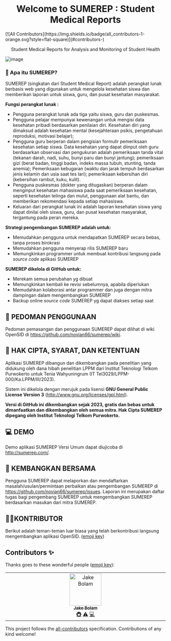 <h1 align="center">Welcome to SUMEREP : Student Medical Reports</h1>
<!-- ALL-CONTRIBUTORS-BADGE:START - Do not remove or modify this section -->
[![All Contributors](https://img.shields.io/badge/all_contributors-1-orange.svg?style=flat-square)](#contributors-)
<!-- ALL-CONTRIBUTORS-BADGE:END -->
<p align="center">Student Medical Reports for Analysis and Monitoring of Student Health</p>

![image](https://github.com/novian66/sumerep/assets/10648886/d1432c83-a079-48d5-b1d7-1aad317ba3e0)

### 🤔 Apa itu SUMEREP?

SUMEREP (singkatan dari Student Medical Report) adalah perangkat lunak berbasis web yang digunakan untuk mengelola kesehatan siswa dan memberikan laporan untuk siswa, guru, dan pusat kesehatan masyarakat.


**Fungsi perangkat lunak :**
- Pengguna perangkat lunak ada tiga yaitu siswa, guru dan puskesmas.
- Pengguna pelajar mempunyai kewenangan untuk mengisi data kesehatan pribadi berdasarkan penilaian diri. Kesehatan diri yang dimaksud adalah kesehatan mental (kesejahteraan psikis, pengetahuan reproduksi, motivasi belajar);
- Pengguna guru berperan dalam pengisian formulir pemeriksaan kesehatan setiap siswa. Data kesehatan yang dapat diinput oleh guru berdasarkan observasi dan pengukuran adalah pemeriksaan tanda vital (tekanan darah, nadi, suhu, bunyi paru dan bunyi jantung); pemeriksaan gizi (berat badan, tinggi badan, indeks massa tubuh, stunting, tanda anemia); Pemeriksaan kebugaran (waktu dan jarak tempuh berdasarkan jenis kelamin dan usia saat tes lari); pemeriksaan kebersihan diri (kebersihan rambut, kuku, kulit).
- Pengguna puskesmas (dokter yang ditugaskan) berperan dalam menginput kesehatan mahasiswa pada saat pemeriksaan kesehatan, seperti kesehatan telinga dan mulut, penggunaan alat bantu, dan memberikan rekomendasi kepada setiap mahasiswa.
- Keluaran dari perangkat lunak ini adalah laporan kesehatan siswa yang dapat dinilai oleh siswa, guru, dan pusat kesehatan masyarakat, tergantung pada peran mereka.


**Strategi pengembangan SUMEREP adalah untuk:**
- Memudahkan pengguna untuk mendapatkan SUMEREP secara bebas, tanpa proses birokrasi
- Memudahkan pengguna menyerap rilis SUMEREP baru
- Memungkinkan programmer untuk membuat kontribusi langsung pada _source code_ aplikasi SUMEREP


**SUMEREP dikelola di GitHub untuk:**
- Merekam semua perubahan yg dibuat
- Memungkinkan kembali ke revisi sebelumnya, apabila diperlukan
- Memudahkan kolaborasi antar programmer dan juga dengan mitra dampingan dalam mengembangkan SUMEREP
- Backup online _source code_ SUMEREP yg dapat diakses setiap saat

## 📃 PEDOMAN PENGGUNAAN

Pedoman pemasangan dan penggunaan SUMEREP dapat dilihat di wiki OpenSID di https://github.com/novian66/sumerep/wiki.

## 📑 HAK CIPTA, SYARAT, DAN KETENTUAN

Aplikasi SUMEREP dibangun dan dikembangkan pada penelitian yang didukung oleh dana hibah penelitian LPPM dari Institut Teknologi Telkom Purwokerto untuk Tenia Wahyuningrum (IT Tel3029/LPPM-000/Ka.LPPM/III/2023).

Sistem ini dikelola dengan merujuk pada lisensi **GNU General Public License Version 3** (http://www.gnu.org/licenses/gpl.html).

**Versi di GitHub ini dikembangkan sejak 2023, gratis dan bebas untuk dimanfaatkan dan dikembangkan oleh semua mitra. Hak Cipta SUMEREP dipegang oleh Institut Teknologi Telkom Purwokerto.**

## 💻 DEMO

Demo aplikasi SUMEREP Versi Umum dapat diujicoba di http://sumerep.com/. 



## 🤝 KEMBANGKAN BERSAMA

Pengguna SUMEREP dapat melaporkan dan mendaftarkan masalah/usulan/permintaan perbaikan atau pengembangan SUMEREP di https://github.com/novian66/sumerep/issues. Laporan ini merupakan daftar tugas bagi pengembang SUMEREP untuk mengembangkan SUMEREP berdasarkan masukan dari mitra SUMEREP.


## 👨‍💻KONTRIBUTOR

Berikut adalah teman-teman luar biasa yang telah berkontribusi langsung mengembangkan aplikasi OpenSID. ([emoji key](https://github.com/kentcdodds/all-contributors#emoji-key))


## Contributors ✨

Thanks goes to these wonderful people ([emoji key](https://allcontributors.org/docs/en/emoji-key)):

<!-- ALL-CONTRIBUTORS-LIST:START - Do not remove or modify this section -->
<!-- prettier-ignore-start -->
<!-- markdownlint-disable -->
<table>
  <tbody>
    <tr>
      <td align="center" valign="top" width="14.28%"><a href="https://jakebolam.com"><img src="https://avatars.githubusercontent.com/u/3534236?v=4?s=100" width="100px;" alt="Jake Bolam"/><br /><sub><b>Jake Bolam</b></sub></a><br /><a href="#infra-jakebolam" title="Infrastructure (Hosting, Build-Tools, etc)">🚇</a> <a href="https://github.com/novian66/sumerep/commits?author=jakebolam" title="Tests">⚠️</a> <a href="https://github.com/novian66/sumerep/commits?author=jakebolam" title="Code">💻</a></td>
    </tr>
  </tbody>
</table>

<!-- markdownlint-restore -->
<!-- prettier-ignore-end -->

<!-- ALL-CONTRIBUTORS-LIST:END -->

This project follows the [all-contributors](https://github.com/all-contributors/all-contributors) specification. Contributions of any kind welcome!